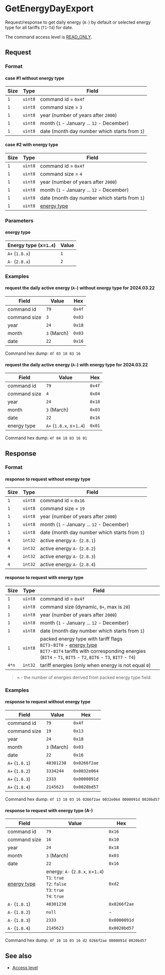 # GetEnergyDayExport

Request/response to get daily energy (`A-`) by default or selected energy type for all tariffs (`T1`-`T4`) for date.

The command access level is [READ_ONLY](../basics.md#command-access-level).


## Request

### Format

#### case #1 without energy type

| Size | Type    | Field                                         |
| ---- | ------- | --------------------------------------------- |
| `1`  | `uint8` | command id = `0x4f`                           |
| `1`  | `uint8` | command size = `3`                            |
| `1`  | `uint8` | year (number of years after `2000`)           |
| `1`  | `uint8` | month (`1` - January ... `12` - December)     |
| `1`  | `uint8` | date (month day number which starts from `1`) |

#### case #2 with energy type

| Size | Type    | Field                                         |
| ---- | ------- | --------------------------------------------- |
| `1`  | `uint8` | command id = `0x4f`                           |
| `1`  | `uint8` | command size = `4`                            |
| `1`  | `uint8` | year (number of years after `2000`)           |
| `1`  | `uint8` | month (`1` - January ... `12` - December)     |
| `1`  | `uint8` | date (month day number which starts from `1`) |
| `1`  | `uint8` | [energy type](#energy-type)                   |

### Parameters

#### energy type

| Energy type (x=`1`..`4`) | Value |
| ------------------------ | ----- |
| `A+` (`1.8.x`)           | `1`   |
| `A-` (`2.8.x`)           | `2`   |

### Examples

#### request the daily active energy (`A-`) without energy type for 2024.03.22

| Field        | Value       | Hex    |
| ------------ | ----------- | ------ |
| command id   | `79`        | `0x4f` |
| command size | `3`         | `0x03` |
| year         | `24`        | `0x18` |
| month        | `3` (March) | `0x03` |
| date         | `22`        | `0x16` |

Command hex dump: `4f 03 18 03 16`

#### request the daily active energy (`A-`) with energy type for 2024.03.22

| Field        | Value                      | Hex    |
| ------------ | -------------------------- | ------ |
| command id   | `79`                       | `0x4f` |
| command size | `4`                        | `0x04` |
| year         | `24`                       | `0x18` |
| month        | `3` (March)                | `0x03` |
| date         | `22`                       | `0x16` |
| energy type  | `A+` (`1.8.x`, x=`1`..`4`) | `0x01` |

Command hex dump: `4f 04 18 03 16 01`


## Response

### Format

#### response to request without energy type

| Size | Type    | Field                                         |
| ---- | ------- | --------------------------------------------- |
| `1`  | `uint8` | command id = `0x16`                           |
| `1`  | `uint8` | command size = `19`                           |
| `1`  | `uint8` | year (number of years after `2000`)           |
| `1`  | `uint8` | month (`1` - January ... `12` - December)     |
| `1`  | `uint8` | date (month day number which starts from `1`) |
| `4`  | `int32` | active energy `A-` (`2.8.1`)                  |
| `4`  | `int32` | active energy `A-` (`2.8.2`)                  |
| `4`  | `int32` | active energy `A-` (`2.8.3`)                  |
| `4`  | `int32` | active energy `A-` (`2.8.4`)                  |

#### response to request with energy type

| Size  | Type    | Field                                                                                                                                                                                                    |
| ----- | ------- | -------------------------------------------------------------------------------------------------------------------------------------------------------------------------------------------------------- |
| `1`   | `uint8` | command id = `0x4f`                                                                                                                                                                                      |
| `1`   | `uint8` | command size (dynamic, `8+`, max is `20`)                                                                                                                                                                |
| `1`   | `uint8` | year (number of years after `2000`)                                                                                                                                                                      |
| `1`   | `uint8` | month (`1` - January ... `12` - December)                                                                                                                                                                |
| `1`   | `uint8` | date (month day number which starts from `1`)                                                                                                                                                            |
| `1`   | `uint8` | packed energy type with tariff flags <br/>`BIT3`-`BIT0` - [energy type](#energy-type)<br/>`BIT7`-`BIT4` tariffs with corresponding energies (`BIT4` - `T1`, `BIT5` - `T2`, `BIT6` - `T3`, `BIT7` - `T4`) |
| `4*n` | `int32` | tariff energies (only when energy is not equal `0`)                                                                                                                                                      |

> `n` - the number of energies derived from packed energy type field.

### Examples

#### response to request without energy type

| Field          | Value       | Hex          |
| -------------- | ----------- | ------------ |
| command id     | `79`        | `0x4f`       |
| command size   | `19`        | `0x13`       |
| year           | `24`        | `0x18`       |
| month          | `3` (March) | `0x03`       |
| date           | `22`        | `0x16`       |
| `A+` (`1.8.1`) | `40301230`  | `0x0266f2ae` |
| `A+` (`1.8.2`) | `3334244`   | `0x0032e064` |
| `A+` (`1.8.3`) | `2333`      | `0x0000091d` |
| `A+` (`1.8.4`) | `2145623`   | `0x0020bd57` |

Command hex dump: `4f 13 18 03 16 0266f2ae 0032e064 0000091d 0020bd57`

#### response to request with energy type (A-)

| Field                       | Value                                                                                               | Hex          |
| --------------------------- | --------------------------------------------------------------------------------------------------- | ------------ |
| command id                  | `79`                                                                                                | `0x16`       |
| command size                | `16`                                                                                                | `0x10`       |
| year                        | `24`                                                                                                | `0x18`       |
| month                       | `3` (March)                                                                                         | `0x03`       |
| date                        | `22`                                                                                                | `0x16`       |
| [energy type](#energy-type) | energy: `A-` (`2.8.x`, x=`1`..`4`)<br>`T1`: `true`<br>`T2`: `false`<br>`T3`: `true`<br>`T4`: `true` | `0xd2`       |
| `A-` (`1.8.1`)              | `40301230`                                                                                          | `0x0266f2ae` |
| `A-` (`1.8.2`)              | `null`                                                                                              | -            |
| `A-` (`1.8.3`)              | `2333`                                                                                              | `0x0000091d` |
| `A-` (`1.8.4`)              | `2145623`                                                                                           | `0x0020bd57` |

Command hex dump: `4f 10 18 03 16 d2 0266f2ae 0000091d 0020bd57`


## See also

* [Access level](../basics.md#command-access-level)
